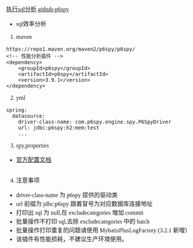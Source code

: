 <font face="Simsun" size=3>

[执行sql分析](https://baomidou.com/pages/833fab/)
[github-p6spy](https://github.com/p6spy/p6spy)

- sql效率分析

1. maven
~~~
https://repo1.maven.org/maven2/p6spy/p6spy/
<!-- 性能分析插件 -->
<dependency>
    <groupId>p6spy</groupId>
    <artifactId>p6spy</artifactId>
    <version>3.9.1</version>
</dependency>
~~~
2. yml
~~~
spring:
  datasource:
    driver-class-name: com.p6spy.engine.spy.P6SpyDriver
    url: jdbc:p6spy:h2:mem:test
    ...

~~~
3. spy.properties
- [官方配置文档](https://p6spy.readthedocs.io/en/latest/configandusage.html)
~~~

~~~

4. 注意事项

- driver-class-name 为 p6spy 提供的驱动类
- url 前缀为 jdbc:p6spy 跟着冒号为对应数据库连接地址
- 打印出 sql 为 null,在 excludecategories 增加 commit
- 批量操作不打印 sql,去除 excludecategories 中的 batch
- 批量操作打印重复的问题请使用 MybatisPlusLogFactory (3.2.1 新增）
- 该插件有性能损耗，不建议生产环境使用。

</font>